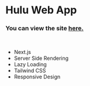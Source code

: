 # Hulu Web App

### You can view the site <a href="https://huluwebapp.vercel.app/" target="_blank"><b>here.</b></a>

<br/>

-   Next.js
-   Server Side Rendering
-   Lazy Loading
-   Tailwind CSS
-   Responsive Design
